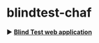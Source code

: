 # blindtest-chaf

▶️ [**Blind Test web application**](https://les4polyfantastiques.github.io/blindtest/)
